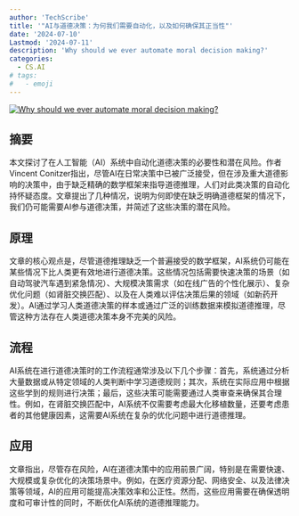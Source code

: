 ```yaml
---
author: 'TechScribe'
title: '"AI与道德决策：为何我们需要自动化，以及如何确保其正当性"'
date: '2024-07-10'
Lastmod: '2024-07-11'
description: 'Why should we ever automate moral decision making?'
categories:
  - CS.AI
# tags:
#   - emoji
---
```


[![Why should we ever automate moral decision making?](https://arxiv-research-1301205113.cos.ap-guangzhou.myqcloud.com/images/2407.07671v1.pdf_0.jpg)](https://arxiv.org/abs/2407.07671v1)

## 摘要

本文探讨了在人工智能（AI）系统中自动化道德决策的必要性和潜在风险。作者Vincent Conitzer指出，尽管AI在日常决策中已被广泛接受，但在涉及重大道德影响的决策中，由于缺乏精确的数学框架来指导道德推理，人们对此类决策的自动化持怀疑态度。文章提出了几种情况，说明为何即使在缺乏明确道德框架的情况下，我们仍可能需要AI参与道德决策，并简述了这些决策的潜在风险。<!--more-->

## 原理

文章的核心观点是，尽管道德推理缺乏一个普遍接受的数学框架，AI系统仍可能在某些情况下比人类更有效地进行道德决策。这些情况包括需要快速决策的场景（如自动驾驶汽车遇到紧急情况）、大规模决策需求（如在线广告的个性化展示）、复杂优化问题（如肾脏交换匹配）、以及在人类难以评估决策后果的领域（如新药开发）。AI通过学习人类道德决策的样本或通过广泛的训练数据来模拟道德推理，尽管这种方法存在人类道德决策本身不完美的风险。

## 流程

AI系统在进行道德决策时的工作流程通常涉及以下几个步骤：首先，系统通过分析大量数据或从特定领域的人类判断中学习道德规则；其次，系统在实际应用中根据这些学到的规则进行决策；最后，这些决策可能需要通过人类审查来确保其合理性。例如，在肾脏交换匹配中，AI系统不仅需要考虑最大化移植数量，还要考虑患者的其他健康因素，这需要AI系统在复杂的优化问题中进行道德推理。

## 应用

文章指出，尽管存在风险，AI在道德决策中的应用前景广阔，特别是在需要快速、大规模或复杂优化的决策场景中。例如，在医疗资源分配、网络安全、以及法律决策等领域，AI的应用可能提高决策效率和公正性。然而，这些应用需要在确保透明度和可审计性的同时，不断优化AI系统的道德推理能力。